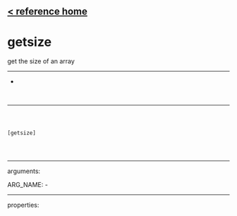 [< reference home](index.html)
---

# getsize


get the size of an array

---

-
<br>


---


```



[getsize]


            
```

---
arguments:

ARG_NAME: -<br>

---
properties:


